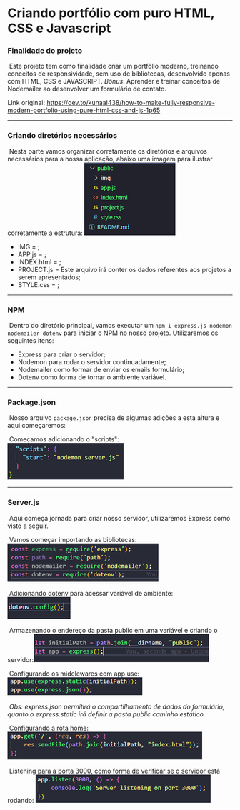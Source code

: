 # Criando portfólio com puro HTML, CSS e Javascript

### Finalidade do projeto

​	Este projeto tem como finalidade criar um portfólio moderno, treinando conceitos de responsividade, sem uso de bibliotecas, desenvolvido apenas com HTML, CSS e JAVASCRIPT. *Bônus*: Aprender e treinar conceitos de Nodemailer ao desenvolver um formulário de contato.

Link original: <https://dev.to/kunaal438/how-to-make-fully-responsive-modern-portfolio-using-pure-html-css-and-js-1p65>

---

### Criando diretórios necessários

​	Nesta parte vamos organizar corretamente os diretórios e arquivos necessários para a nossa aplicação, abaixo uma imagem para ilustrar corretamente a estrutura:
<img src=".\public\img\readme\folders.PNG?raw=true" />

 * IMG = ;
 * APP.js = ;
 * INDEX.html = ;
 * PROJECT.js = Este arquivo irá conter os dados referentes aos projetos a serem apresentados;
 * STYLE.css = ;

---

### NPM

​	Dentro do diretório principal, vamos executar um `npm i express.js nodemon nodemailer dotenv` para iniciar o NPM no nosso projeto. Utilizaremos os seguintes itens:

* Express para criar o servidor;
* Nodemon para rodar o servidor continuadamente;
* Nodemailer como formar de enviar os emails formulário;
* Dotenv como forma de tornar o ambiente variável.

---

### Package.json

​	Nosso arquivo `package.json` precisa de algumas adições a esta altura e aqui começaremos:

​	Começamos adicionando o "scripts":
<img src=".\public\img\readme\scripts.PNG?raw=true" />

----

### Server.js

​	Aqui começa jornada para criar nosso servidor, utilizaremos Express como visto a seguir.

​	Vamos começar importando as bibliotecas:
<img src=".\public\img\readme\import.PNG?raw=true" />

​	Adicionando dotenv para acessar variável de ambiente:
<img src=".\public\img\readme\dotenv.PNG?raw=true" />

​	Armazenando o endereço da pasta public em uma variável e criando o servidor:<img src=".\public\img\readme\server.PNG?raw=true" />

​	Configurando os midelewares com app.use:
<img src=".\public\img\readme\app.use.PNG?raw=true" />

​	*Obs: express.json permitirá o compartilhamento de dados do formulário, quanto o express.static irá definir a pasta public caminho estático*

​	Configurando a rota home:
<img src=".\public\img\readme\rotaHome.PNG?raw=true" />

​	Listening para a porta 3000, como forma de verificar se o servidor está rodando:
<img src=".\public\img\readme\listening.PNG?raw=true" />

